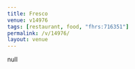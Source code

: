 ```yaml
---
title: Fresco
venue: v14976
tags: [restaurant, food, "fhrs:716351"]
permalink: /v/14976/
layout: venue
---
```

null